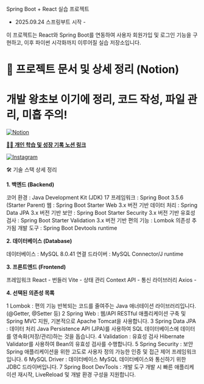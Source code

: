 Spring Boot + React 실습 프로젝트
- 2025.09.24 스프링부트 시작 -

이 프로젝트는 React와 Spring Boot를 연동하여 사용자 회원가입 및 로그인 기능을 구현하고, 이후 파이썬 시각화까지 이루어질 실습 저장소입니다.


# 📝 프로젝트 문서 및 상세 정리 (Notion)
# 개발 왕초보 이기에 정리, 코드 작성, 파일 관리, 미흡 주의!


[![Notion](https://img.shields.io/badge/Notion-Python_Study_with_pomodoro_project-000000?style=flat&logo=notion&logoColor=white)](https://www.notion.so/9-pomodoro-_-life-Project-269140ad7c8380c48226f6794355d1ca?source=copy_link)

[**🧑‍💻 개인 학습 및 성장 기록 노션 링크**](https://www.notion.so/A-journey-to-find-myself-25f140ad7c83802b8ed6c129c5e16d37?source=copy_link)

[![Instagram](https://img.shields.io/badge/Instagram-Daily_Quest-E4405F?style=flat&logo=instagram&logoColor=white)](https://www.instagram.com/pomodoro._.life/?next=%2Flucete_w.b%2F)




🛠️ 기술 스택 상세 정리

**1. 백엔드 (Backend)**

코어 환경	: Java Development Kit (JDK)	17
프레임워크	: Spring Boot	3.5.6 (Starter Parent)
웹	: Spring Boot Starter Web	3.x 버전 기반
데이터 처리	: Spring Data JPA	3.x 버전 기반
보안	: Spring Boot Starter Security	3.x 버전 기반
유효성 검사	: Spring Boot Starter Validation	3.x 버전 기반
편의 기능	: Lombok	의존성 추가됨
개발 도구	: Spring Boot Devtools	runtime


**2. 데이터베이스 (Database)**

데이터베이스	: MySQL	8.0.41
연결 드라이버	: MySQL Connector/J	runtime


**3. 프론트엔드 (Frontend)**

프레임워크	React	-
번들러	Vite	-
상태 관리	Context API	-
통신 라이브러리	Axios	-


**4. 선택된 의존성 목록**

1	Lombok	: 편의 기능	반복되는 코드를 줄여주는 Java 애너테이션 라이브러리입니다. (@Getter, @Setter 등)
2	Spring Web	: 웹/API	RESTful 애플리케이션 구축 및 Spring MVC 지원, 기본적으로 Apache Tomcat을 사용합니다.
3	Spring Data JPA	: 데이터 처리	Java Persistence API (JPA)를 사용하여 SQL 데이터베이스에 데이터를 영속화(저장/관리)하는 것을 돕습니다.
4	Validation	: 유효성 검사	Hibernate Validator를 사용하여 Bean의 유효성 검사를 수행합니다.
5	Spring Security	: 보안	Spring 애플리케이션을 위한 고도로 사용자 정의 가능한 인증 및 접근 제어 프레임워크입니다.
6	MySQL Driver	: 데이터베이스	MySQL 데이터베이스와 통신하기 위한 JDBC 드라이버입니다.
7	Spring Boot DevTools	: 개발 도구	개발 시 빠른 애플리케이션 재시작, LiveReload 및 개발 환경 구성을 지원합니다.
